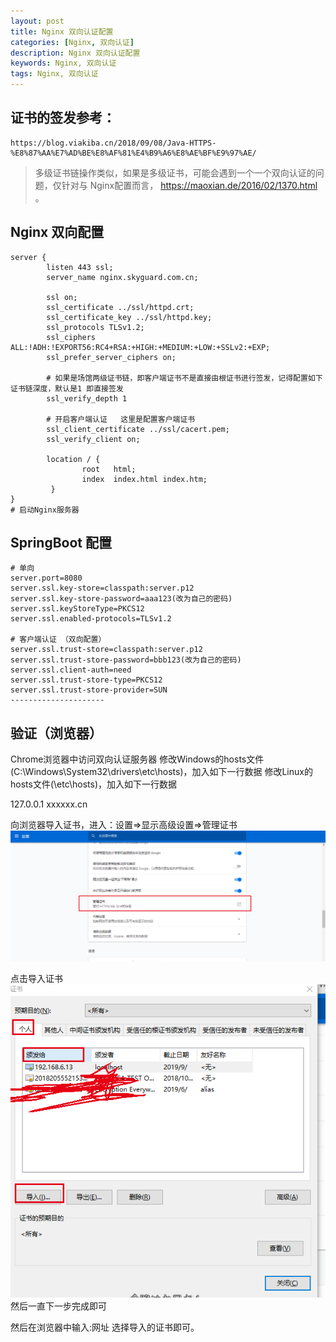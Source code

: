 ```yaml
---
layout: post
title: Nginx 双向认证配置
categories: [Nginx, 双向认证]
description: Nginx 双向认证配置
keywords: Nginx, 双向认证
tags: Nginx, 双向认证
---
```


## 证书的签发参考：
```
https://blog.viakiba.cn/2018/09/08/Java-HTTPS-%E8%87%AA%E7%AD%BE%E8%AF%81%E4%B9%A6%E8%AE%BF%E9%97%AE/
```

>多级证书链操作类似，如果是多级证书，可能会遇到一个一个双向认证的问题，仅针对与 Nginx配置而言， https://maoxian.de/2016/02/1370.html 。

## Nginx 双向配置

```
server {
        listen 443 ssl;
        server_name nginx.skyguard.com.cn;

        ssl on;
        ssl_certificate ../ssl/httpd.crt;
        ssl_certificate_key ../ssl/httpd.key;
        ssl_protocols TLSv1.2;
        ssl_ciphers ALL:!ADH:!EXPORT56:RC4+RSA:+HIGH:+MEDIUM:+LOW:+SSLv2:+EXP;
        ssl_prefer_server_ciphers on;

        # 如果是场馆两级证书链，即客户端证书不是直接由根证书进行签发，记得配置如下证书链深度，默认是1 即直接签发
        ssl_verify_depth 1

        # 开启客户端认证   这里是配置客户端证书
        ssl_client_certificate ../ssl/cacert.pem;
        ssl_verify_client on;

        location / {
                root   html;
                index  index.html index.htm;
         }
}
# 启动Nginx服务器
```

## SpringBoot 配置
```
# 单向
server.port=8080        
server.ssl.key-store=classpath:server.p12        
server.ssl.key-store-password=aaa123(改为自己的密码)        
server.ssl.keyStoreType=PKCS12
server.ssl.enabled-protocols=TLSv1.2

# 客户端认证 （双向配置）
server.ssl.trust-store=classpath:server.p12        
server.ssl.trust-store-password=bbb123(改为自己的密码)        
server.ssl.client-auth=need        
server.ssl.trust-store-type=PKCS12
server.ssl.trust-store-provider=SUN
---------------------

```

## 验证（浏览器）
Chrome浏览器中访问双向认证服务器
修改Windows的hosts文件(C:\Windows\System32\drivers\etc\hosts)，加入如下一行数据
修改Linux的hosts文件(\etc\hosts)，加入如下一行数据

127.0.0.1       xxxxxx.cn

向浏览器导入证书，进入：设置=>显示高级设置=>管理证书
![证书概览](/images/post/201809/1.png)

点击导入证书
![证书概览](/images/post/201809/2.png)
然后一直下一步完成即可

然后在浏览器中输入:网址 选择导入的证书即可。
